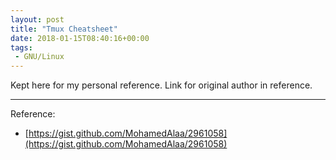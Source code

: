 ```yaml
---
layout: post
title: "Tmux Cheatsheet"
date: 2018-01-15T08:40:16+00:00
tags:
 - GNU/Linux
---
```

Kept here for my personal reference. Link for original author in reference.

<script src="https://gist.github.com/MohamedAlaa/2961058.js"></script>

---
Reference: 
* [https://gist.github.com/MohamedAlaa/2961058](https://gist.github.com/MohamedAlaa/2961058)
